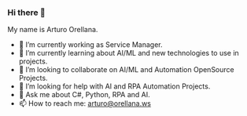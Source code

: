 ### Hi there 👋
My name is Arturo Orellana.
- 🔭 I’m currently working as Service Manager.
- 🌱 I’m currently learning about AI/ML and new technologies to use in projects.
- 👯 I’m looking to collaborate on AI/ML and Automation OpenSource Projects.
- 🤔 I’m looking for help with AI and RPA Automation Projects.
- 💬 Ask me about C#, Python, RPA and AI.
- 📫 How to reach me: arturo@orellana.ws

<!--
**arthasnet/arthasnet** is a ✨ _special_ ✨ repository because its `README.md` (this file) appears on your GitHub profile.

Here are some ideas to get you started:

- 🔭 I’m currently working on ...
- 🌱 I’m currently learning ...
- 👯 I’m looking to collaborate on ...
- 🤔 I’m looking for help with ...
- 💬 Ask me about ...
- 📫 How to reach me: ...
- 😄 Pronouns: ...
- ⚡ Fun fact: ...
-->
